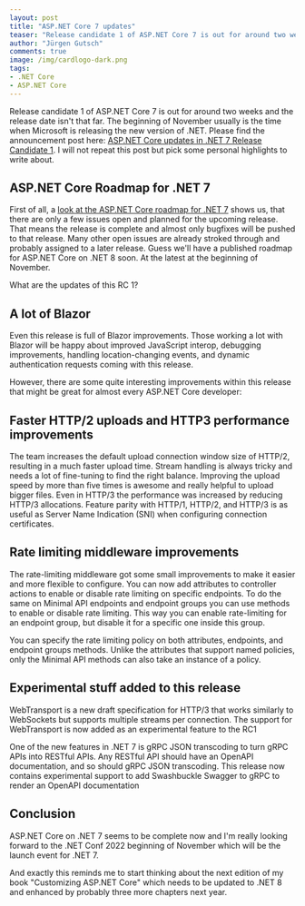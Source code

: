 ```yaml
---
layout: post
title: "ASP.NET Core 7 updates"
teaser: "Release candidate 1 of ASP.NET Core 7 is out for around two weeks and the release date isn't that far. Let's see what is in this version."
author: "Jürgen Gutsch"
comments: true
image: /img/cardlogo-dark.png
tags: 
- .NET Core
- ASP.NET Core
---
```


Release candidate 1 of ASP.NET Core 7 is out for around two weeks and the release date isn't that far. The beginning of November usually is the time when Microsoft is releasing the new version of .NET. Please find the announcement post here: [ASP.NET Core updates in .NET 7 Release Candidate 1](https://devblogs.microsoft.com/dotnet/asp-net-core-updates-in-dotnet-7-rc-1/). I will not repeat this post but pick some personal highlights to write about.

## ASP.NET Core Roadmap for .NET 7

First of all, a [look at the ASP.NET Core roadmap for .NET 7](https://github.com/dotnet/aspnetcore/issues/39504) shows us, that there are only a few issues open and planned for the upcoming release. That means the release is complete and almost only bugfixes will be pushed to that release. Many other open issues are already stroked through and probably assigned to a later release. Guess we'll have a published roadmap for ASP.NET Core on .NET 8 soon. At the latest at the beginning of November.

What are the updates of this RC 1?

## A lot of Blazor

Even this release is full of Blazor improvements. Those working a lot with Blazor will be happy about improved JavaScript interop, debugging improvements, handling location-changing events, and dynamic authentication requests coming with this release. 

However, there are some quite interesting improvements within this release that might be great for almost every ASP.NET Core developer:

## Faster HTTP/2 uploads and HTTP3 performance improvements

The team increases the default upload connection window size of HTTP/2, resulting in a much faster upload time. Stream handling is always tricky and needs a lot of fine-tuning to find the right balance. Improving the upload speed by more than five times is awesome and really helpful to upload bigger files. Even in HTTP/3 the performance was increased by reducing HTTP/3 allocations. Feature parity with HTTP/1, HTTP/2, and HTTP/3 is as useful as Server Name Indication (SNI) when configuring connection certificates. 

## Rate limiting middleware improvements

The rate-limiting middleware got some small improvements to make it easier and more flexible to configure. You can now add attributes to controller actions to enable or disable rate limiting on specific endpoints. To do the same on Minimal API endpoints and endpoint groups you can use methods to enable or disable rate limiting. This way you can enable rate-limiting for an endpoint group, but disable it for a specific one inside this group.

You can specify the rate limiting policy on both attributes, endpoints, and endpoint groups methods. Unlike the attributes that support named policies, only the Minimal API methods can also take an instance of a policy.

## Experimental stuff added to this release

WebTransport is a new draft specification for HTTP/3 that works similarly to WebSockets but supports multiple streams per connection. The support for WebTransport is now added as an experimental feature to the RC1

One of the new features in .NET 7 is gRPC JSON transcoding to turn gRPC APIs into RESTful APIs. Any RESTful API should have an OpenAPI documentation, and so should gRPC JSON transcoding. This release now contains experimental support to add Swashbuckle Swagger to gRPC to render an OpenAPI documentation

## Conclusion

ASP.NET Core on .NET 7 seems to be complete now and I'm really looking forward to the .NET Conf 2022 beginning of November which will be the launch event for .NET 7.

And exactly this reminds me to start thinking about the next edition of my book "Customizing ASP.NET Core" which needs to be updated to .NET 8 and enhanced by probably three more chapters next year. 


